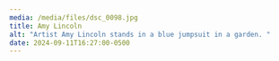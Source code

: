 ```yaml
---
media: /media/files/dsc_0098.jpg
title: Amy Lincoln
alt: "Artist Amy Lincoln stands in a blue jumpsuit in a garden. "
date: 2024-09-11T16:27:00-0500
---
```


